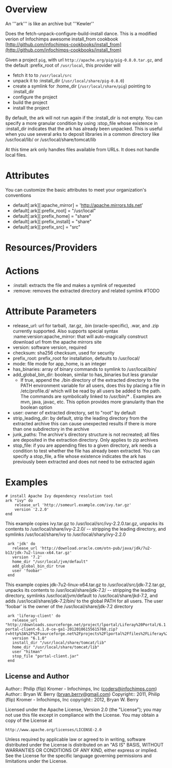 Overview        
========

An '''ark''' is like an archive but '''Kewler''

Does the fetch-unpack-configure-build-install dance. This is a
modified  verion of Infochimps awesome install_from cookbook
 [http://github.com/infochimps-cookbooks/install_from](http://github.com/infochimps-cookbooks/install_from)

Given a project `pig`, with url `http://apache.org/pig/pig-0.8.0.tar.gz`, and
the default :prefix_root of `/usr/local`, this provider will

* fetch  it to to `/usr/local/src`
* unpack it to :install_dir  (`/usr/local/share/pig-0.8.0`)
* create a symlink for :home_dir (`/usr/local/share/pig`) pointing to :install_dir
* configure the project
* build the project
* install the project

By default, the ark will not run again if the :install_dir is not
empty. You can specify a more granular condition by using :stop_file
whose existence in :install_dir indicates that the ark has already
been unpacked. This is useful when you use several arks to deposit
libraries in a common directory like /usr/local/lib/ or /usr/local/share/tomcat/lib

At this time ark only handles files available from URLs. It does not
handle local files.

Attributes
==========

You can customize the basic attributes to meet your organization's conventions

* default[:ark][:apache_mirror] = 'http://apache.mirrors.tds.net'
* default[:ark][:prefix_root] = "/usr/local"
* default[:ark][:prefix_home] = "share"
* default[:ark][:prefix_install] = "share"
* default[:ark][:prefix_src] = "src"


Resources/Providers
===================

# Actions

- :install: extracts the file and makes a symlink of requested
- :remove: removes the extracted directory and related symlink #TODO

# Attribute Parameters

- release_url: url for tarball, .tar.gz, .bin (oracle-specific), .war, and .zip
  currently supported. Also supports special syntax
  :name:version:apache_mirror: that will auto-magically construct
  download url from the apache mirrors site
- version: software version, required
- checksum: sha256 checksum, used for security 
- prefix_root: prefix_root for installation, defaults to /usr/local/
- mode: file mode for app_home, is an integer
- has_binaries: array of binary commands to symlink to /usr/local/bin/
- add_global_bin_dir: boolean, similar to has_binaries but less granular
  - If true, append the ./bin directory of the extracted directory to
  the PATH environment  variable for all users, does this by placing a file in /etc/profile.d/ which will be read by all users
  be added to the path. The commands are symbolically linked to
  /usr/bin/* . Examples are mvn, java, javac, etc. This option
  provides more granularity than the boolean option
- user: owner of extracted directory, set to "root" by default
- strip_leading_dir: by default, strip the leading directory from the
  extracted archive this can cause unexpected results if there is more
  than one subdirectory in the archive
- junk_paths: The archive's  directory structure is not recreated; all files are
  deposited in the extraction directory. Only applies to zip archives
- stop_file: if you are appending files to a given directory, ark
  needs a condition to test whether the file has already been
  extracted. You can specify a stop_file, a file whose existence
  indicates the ark has previously been extracted and does not need to
  be extracted again

# Examples

    # install Apache Ivy dependency resolution tool
    ark "ivy" do
        release_url 'http://someurl.example.com/ivy.tar.gz'
        version '2.2.0'        
    end
    
This example copies ivy.tar.gz to /usr/local/src/ivy-2.2.0.tar.gz,
unpacks its contents to /usr/local/share/ivy-2.2.0/ -- stripping the
leading directory, and symlinks /usr/local/share/ivy to /usr/local/shary/ivy-2.2.0


     ark 'jdk' do
       release_url 'http://download.oracle.com/otn-pub/java/jdk/7u2-b13/jdk-7u2-linux-x64.tar.gz'
       version '7.2'
       home_dir "/usr/local/jvm/default" 
       add_global_bin_dir true
       user 'foobar'
     end

This example copies jdk-7u2-linux-x64.tar.gz to /usr/local/src/jdk-7.2.tar.gz,
unpacks its contents to /usr/local/share/jdk-7.2/ -- stripping the
leading directory, symlinks /usr/local/jvm/default to
/usr/local/share/jkd-7.2, and adds /usr/local/share/jdk-7.2/bin/ to
the global PATH for all users. The user 'foobar' is the owner of the
/usr/local/share/jdk-7.2 directory

     ark 'liferay-client' do
       release_url "http://downloads.sourceforge.net/project/lportal/Liferay%20Portal/6.1.0%20GA1/liferay-portal-client-6.1.0-ce-ga1-20120106155615760.zip?r=http%3A%2F%2Fsourceforge.net%2Fprojects%2Flportal%2Ffiles%2FLiferay%2520Portal%2F6.1.0%2520GA1%2F&ts=1329490764&use_mirror=ignum"
       version "6.1.0"
       install_dir "/usr/local/share/tomcat/lib"
       home_dir "/usr/local/share/tomcat/lib"
       user "hitman"
       stop_file "portal-client.jar"
     end



## License and Author

Author::                Philip (flip) Kromer - Infochimps, Inc (<coders@infochimps.com>)
Author::                Bryan W. Berry (<bryan.berry@gmail.com>)
Copyright::             2011, Philip (flip) Kromer - Infochimps, Inc
copyright::             2012, Bryan W. Berry

Licensed under the Apache License, Version 2.0 (the "License");
you may not use this file except in compliance with the License.
You may obtain a copy of the License at

    http://www.apache.org/licenses/LICENSE-2.0

Unless required by applicable law or agreed to in writing, software
distributed under the License is distributed on an "AS IS" BASIS,
WITHOUT WARRANTIES OR CONDITIONS OF ANY KIND, either express or implied.
See the License for the specific language governing permissions and
limitations under the License.
